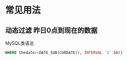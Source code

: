 # 常见用法



## 动态过滤 昨日0点到现在的数据

MySQL类语法

```sql
WHERE thedate>=DATE_SUB(CURDATE(), INTERVAL '1' DAY) 
```